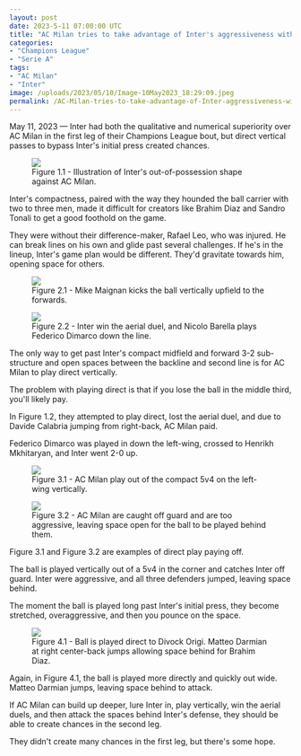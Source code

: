 ```yaml
---
layout: post
date: 2023-5-11 07:00:00 UTC
title: "AC Milan tries to take advantage of Inter's aggressiveness with verticality"
categories: 
- "Champions League"
- "Serie A"
tags: 
- "AC Milan"
- "Inter"
image: /uploads/2023/05/10/Image-10May2023_18:29:09.jpeg
permalink: /AC-Milan-tries-to-take-advantage-of-Inter-aggressiveness-with-verticality/
---
```


May 11, 2023 — Inter had both the qualitative and numerical superiority over AC Milan in the first leg of their Champions League bout, but direct vertical passes to bypass Inter's initial press created chances.

<!---more--->

<figure>
    <img src="https://tacticsjournal.com/uploads/2023/05/10/Image-10May2023_18:27:55.jpeg">
    <figcaption>Figure 1.1 - Illustration of Inter's out-of-possession shape against AC Milan.</figcaption>
</figure> 

Inter's compactness, paired with the way they hounded the ball carrier with two to three men, made it difficult for creators like Brahim Diaz and Sandro Tonali to get a good foothold on the game. 

They were without their difference-maker, Rafael Leo, who was injured. He can break lines on his own and glide past several challenges. If he's in the lineup, Inter's game plan would be different. They'd gravitate towards him, opening space for others.

<figure>
    <img src="https://tacticsjournal.com/uploads/2023/05/10/Image-10May2023_18:26:19.jpeg">
    <figcaption>Figure 2.1 - Mike Maignan kicks the ball vertically upfield to the forwards.</figcaption>
</figure> 

<figure>
    <img src="https://tacticsjournal.com/uploads/2023/05/10/Image-10May2023_18:26:33.jpeg">
    <figcaption>Figure 2.2 - Inter win the aerial duel, and Nicolo Barella plays Federico Dimarco down the line.</figcaption>
</figure> 

The only way to get past Inter's compact midfield and forward 3-2 sub-structure and open spaces between the backline and second line is for AC Milan to play direct vertically.

The problem with playing direct is that if you lose the ball in the middle third, you'll likely pay.

In Figure 1.2, they attempted to play direct, lost the aerial duel, and due to Davide Calabria jumping from right-back, AC Milan paid. 

Federico Dimarco was played in down the left-wing, crossed to Henrikh Mkhitaryan, and Inter went 2-0 up.

<figure>
    <img src="https://tacticsjournal.com/uploads/2023/05/10/Image-10May2023_18:29:09.jpeg">
    <figcaption>Figure 3.1 - AC Milan play out of the compact 5v4 on the left-wing vertically.</figcaption>
</figure> 

<figure>
    <img src="https://tacticsjournal.com/uploads/2023/05/10/Image-10May2023_18:29:32.jpeg">
    <figcaption>Figure 3.2 - AC Milan are caught off guard and are too aggressive, leaving space open for the ball to be played behind them.</figcaption>
</figure> 

Figure 3.1 and Figure 3.2 are examples of direct play paying off.

The ball is played vertically out of a 5v4 in the corner and catches Inter off guard. Inter were aggressive, and all three defenders jumped, leaving space behind. 

The moment the ball is played long past Inter's initial press, they become stretched, overaggressive, and then you pounce on the space. 

<figure>
    <img src="https://tacticsjournal.com/uploads/2023/05/10/Image-10May2023_18:29:45.jpeg">
    <figcaption>Figure 4.1 - Ball is played direct to Divock Origi. Matteo Darmian at right center-back jumps allowing space behind for Brahim Diaz.</figcaption>
</figure> 

Again, in Figure 4.1, the ball is played more directly and quickly out wide. Matteo Darmian jumps, leaving space behind to attack.

If AC Milan can build up deeper, lure Inter in, play vertically, win the aerial duels, and then attack the spaces behind Inter's defense, they should be able to create chances in the second leg.

They didn't create many chances in the first leg, but there's some hope.
